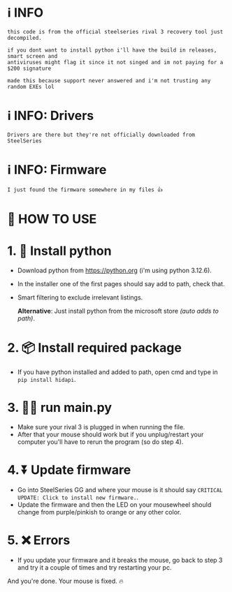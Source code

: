 # ℹ **INFO** 
```
this code is from the official steelseries rival 3 recovery tool just decompiled.
```
```
if you dont want to install python i'll have the build in releases, smart screen and 
antiviruses might flag it since it not singed and im not paying for a $200 signature
```
```
made this because support never answered and i'm not trusting any random EXEs lol
```
# ℹ **INFO: Drivers**
```
Drivers are there but they're not officially downloaded from SteelSeries 
```
# ℹ **INFO: Firmware**
```
I just found the firmware somewhere in my files 👍
```

# 🧠 **HOW TO USE** 
# 1. 🐍 **Install python** 
   - Download python from https://python.org (i'm using python 3.12.6).
   - In the installer one of the first pages should say add to path, check that.
   - Smart filtering to exclude irrelevant listings.

     **Alternative**: Just install python from the microsoft store *(auto adds to path)*.

# 2. 📦 **Install required package** 
   - If you have python installed and added to path, open cmd and type in `pip install hidapi`.

# 3. 🏃‍♀️ **run main.py** 
   - Make sure your rival 3 is plugged in when running the file.
   - After that your mouse should work but if you unplug/restart your computer you'll have to rerun the program (so do step 4).

# 4. ⏬ **Update firmware**
   - Go into SteelSeries GG and where your mouse is it should say `CRITICAL UPDATE: Click to install new firmware.`.
   - Update the firmware and then the LED on your mousewheel should change from purple/pinkish to orange or any other color.

# 5. ❌ **Errors**
   - If you update your firmware and it breaks the mouse, go back to step 3 and try it a couple of times and try restarting your pc.

And you're done. Your mouse is fixed. 🔥
